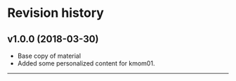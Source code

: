 Revision history
=======================================
v1.0.0 (2018-03-30)
---------------------------------------

* Base copy of material
* Added some personalized content for kmom01.

---------------------------------------
